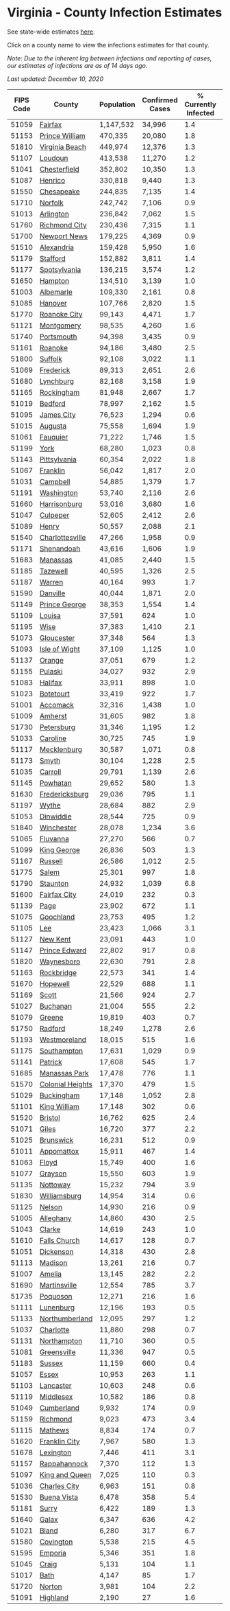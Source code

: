 # Virginia - County Infection Estimates

See state-wide estimates [here](/infections/us-va).

Click on a county name to view the infections estimates for that county.

*Note: Due to the inherent lag between infections and reporting of cases, our estimates of infections are as of 14 days ago.*

*Last updated: December 10, 2020*

|   FIPS Code |                               County |   Population |   Confirmed Cases |   % Currently Infected |   % Total Infected |
|-------------|--------------------------------------|--------------|-------------------|------------------------|--------------------|
|       51059 |                   [Fairfax](fairfax) |    1,147,532 |            34,996 |                    1.4 |               12.5 |
|       51153 |     [Prince William](prince-william) |      470,335 |            20,080 |                    1.8 |               17.2 |
|       51810 |     [Virginia Beach](virginia-beach) |      449,974 |            12,376 |                    1.3 |                9.4 |
|       51107 |                   [Loudoun](loudoun) |      413,538 |            11,270 |                    1.2 |               10.5 |
|       51041 |         [Chesterfield](chesterfield) |      352,802 |            10,350 |                    1.3 |               10.9 |
|       51087 |                   [Henrico](henrico) |      330,818 |             9,440 |                    1.3 |               10.9 |
|       51550 |             [Chesapeake](chesapeake) |      244,835 |             7,135 |                    1.4 |               10.4 |
|       51710 |                   [Norfolk](norfolk) |      242,742 |             7,106 |                    0.9 |               10.4 |
|       51013 |               [Arlington](arlington) |      236,842 |             7,062 |                    1.5 |               12.3 |
|       51760 |       [Richmond City](richmond-city) |      230,436 |             7,315 |                    1.1 |               12.0 |
|       51700 |         [Newport News](newport-news) |      179,225 |             4,369 |                    0.9 |                8.6 |
|       51510 |             [Alexandria](alexandria) |      159,428 |             5,950 |                    1.6 |               15.7 |
|       51179 |                 [Stafford](stafford) |      152,882 |             3,811 |                    1.4 |                9.3 |
|       51177 |         [Spotsylvania](spotsylvania) |      136,215 |             3,574 |                    1.2 |                9.6 |
|       51650 |                   [Hampton](hampton) |      134,510 |             3,139 |                    1.0 |                8.0 |
|       51003 |               [Albemarle](albemarle) |      109,330 |             2,161 |                    0.8 |                6.9 |
|       51085 |                   [Hanover](hanover) |      107,766 |             2,820 |                    1.5 |                9.1 |
|       51770 |         [Roanoke City](roanoke-city) |       99,143 |             4,471 |                    1.7 |               14.8 |
|       51121 |             [Montgomery](montgomery) |       98,535 |             4,260 |                    1.6 |               13.9 |
|       51740 |             [Portsmouth](portsmouth) |       94,398 |             3,435 |                    0.9 |               13.3 |
|       51161 |                   [Roanoke](roanoke) |       94,186 |             3,480 |                    2.5 |               11.4 |
|       51800 |                   [Suffolk](suffolk) |       92,108 |             3,022 |                    1.1 |               11.9 |
|       51069 |               [Frederick](frederick) |       89,313 |             2,651 |                    2.6 |               10.2 |
|       51680 |               [Lynchburg](lynchburg) |       82,168 |             3,158 |                    1.9 |               12.3 |
|       51165 |             [Rockingham](rockingham) |       81,948 |             2,667 |                    1.7 |               12.3 |
|       51019 |                   [Bedford](bedford) |       78,997 |             2,162 |                    1.5 |                8.7 |
|       51095 |             [James City](james-city) |       76,523 |             1,294 |                    0.6 |                6.8 |
|       51015 |                   [Augusta](augusta) |       75,558 |             1,694 |                    1.9 |                6.7 |
|       51061 |                 [Fauquier](fauquier) |       71,222 |             1,746 |                    1.5 |                9.1 |
|       51199 |                         [York](york) |       68,280 |             1,023 |                    0.8 |                5.3 |
|       51143 |         [Pittsylvania](pittsylvania) |       60,354 |             2,022 |                    1.8 |               10.9 |
|       51067 |                 [Franklin](franklin) |       56,042 |             1,817 |                    2.0 |               10.2 |
|       51031 |                 [Campbell](campbell) |       54,885 |             1,379 |                    1.7 |                7.9 |
|       51191 |             [Washington](washington) |       53,740 |             2,116 |                    2.6 |               12.4 |
|       51660 |         [Harrisonburg](harrisonburg) |       53,016 |             3,680 |                    1.6 |               27.6 |
|       51047 |                 [Culpeper](culpeper) |       52,605 |             2,412 |                    2.6 |               18.2 |
|       51089 |                       [Henry](henry) |       50,557 |             2,088 |                    2.1 |               14.0 |
|       51540 |   [Charlottesville](charlottesville) |       47,266 |             1,958 |                    0.9 |               14.3 |
|       51171 |             [Shenandoah](shenandoah) |       43,616 |             1,606 |                    1.9 |               14.5 |
|       51683 |                 [Manassas](manassas) |       41,085 |             2,440 |                    1.5 |               26.8 |
|       51185 |                 [Tazewell](tazewell) |       40,595 |             1,326 |                    2.5 |                9.7 |
|       51187 |                     [Warren](warren) |       40,164 |               993 |                    1.7 |                9.1 |
|       51590 |                 [Danville](danville) |       40,044 |             1,871 |                    2.0 |               15.0 |
|       51149 |       [Prince George](prince-george) |       38,353 |             1,554 |                    1.4 |               14.0 |
|       51109 |                     [Louisa](louisa) |       37,591 |               624 |                    1.0 |                5.9 |
|       51195 |                         [Wise](wise) |       37,383 |             1,410 |                    2.1 |               12.0 |
|       51073 |             [Gloucester](gloucester) |       37,348 |               564 |                    1.3 |                5.3 |
|       51093 |       [Isle of Wight](isle-of-wight) |       37,109 |             1,125 |                    1.0 |               11.2 |
|       51137 |                     [Orange](orange) |       37,051 |               679 |                    1.2 |                6.7 |
|       51155 |                   [Pulaski](pulaski) |       34,027 |               932 |                    2.9 |                8.1 |
|       51083 |                   [Halifax](halifax) |       33,911 |               898 |                    1.0 |                8.7 |
|       51023 |               [Botetourt](botetourt) |       33,419 |               922 |                    1.7 |                8.8 |
|       51001 |                 [Accomack](accomack) |       32,316 |             1,438 |                    1.0 |               22.5 |
|       51009 |                   [Amherst](amherst) |       31,605 |               982 |                    1.8 |                9.7 |
|       51730 |             [Petersburg](petersburg) |       31,346 |             1,195 |                    1.2 |               13.7 |
|       51033 |                 [Caroline](caroline) |       30,725 |               745 |                    1.9 |                8.4 |
|       51117 |           [Mecklenburg](mecklenburg) |       30,587 |             1,071 |                    0.8 |               13.7 |
|       51173 |                       [Smyth](smyth) |       30,104 |             1,228 |                    2.5 |               12.8 |
|       51035 |                   [Carroll](carroll) |       29,791 |             1,139 |                    2.6 |               12.9 |
|       51145 |                 [Powhatan](powhatan) |       29,652 |               580 |                    1.3 |                6.2 |
|       51630 |     [Fredericksburg](fredericksburg) |       29,036 |               795 |                    1.1 |               10.4 |
|       51197 |                       [Wythe](wythe) |       28,684 |               882 |                    2.9 |                9.5 |
|       51053 |               [Dinwiddie](dinwiddie) |       28,544 |               725 |                    0.9 |                9.0 |
|       51840 |             [Winchester](winchester) |       28,078 |             1,234 |                    3.6 |               15.6 |
|       51065 |                 [Fluvanna](fluvanna) |       27,270 |               566 |                    0.7 |                7.9 |
|       51099 |           [King George](king-george) |       26,836 |               503 |                    1.3 |                6.6 |
|       51167 |                   [Russell](russell) |       26,586 |             1,012 |                    2.5 |               11.5 |
|       51775 |                       [Salem](salem) |       25,301 |               997 |                    1.8 |               12.5 |
|       51790 |                 [Staunton](staunton) |       24,932 |             1,039 |                    6.8 |               14.8 |
|       51600 |         [Fairfax City](fairfax-city) |       24,019 |               232 |                    0.3 |                4.0 |
|       51139 |                         [Page](page) |       23,902 |               672 |                    1.1 |               11.7 |
|       51075 |               [Goochland](goochland) |       23,753 |               495 |                    1.2 |                8.3 |
|       51105 |                           [Lee](lee) |       23,423 |             1,066 |                    3.1 |               14.4 |
|       51127 |                 [New Kent](new-kent) |       23,091 |               443 |                    1.0 |                6.7 |
|       51147 |       [Prince Edward](prince-edward) |       22,802 |               917 |                    0.8 |               15.1 |
|       51820 |             [Waynesboro](waynesboro) |       22,630 |               791 |                    2.8 |               11.1 |
|       51163 |             [Rockbridge](rockbridge) |       22,573 |               341 |                    1.4 |                4.9 |
|       51670 |                 [Hopewell](hopewell) |       22,529 |               688 |                    1.1 |               11.0 |
|       51169 |                       [Scott](scott) |       21,566 |               924 |                    2.7 |               13.2 |
|       51027 |                 [Buchanan](buchanan) |       21,004 |               555 |                    2.2 |                8.2 |
|       51079 |                     [Greene](greene) |       19,819 |               403 |                    0.7 |                7.1 |
|       51750 |                   [Radford](radford) |       18,249 |             1,278 |                    2.6 |               22.6 |
|       51193 |         [Westmoreland](westmoreland) |       18,015 |               515 |                    1.6 |               10.1 |
|       51175 |           [Southampton](southampton) |       17,631 |             1,029 |                    0.9 |               21.9 |
|       51141 |                   [Patrick](patrick) |       17,608 |               545 |                    1.7 |               10.1 |
|       51685 |       [Manassas Park](manassas-park) |       17,478 |               776 |                    1.1 |               19.6 |
|       51570 | [Colonial Heights](colonial-heights) |       17,370 |               479 |                    1.5 |               10.7 |
|       51029 |             [Buckingham](buckingham) |       17,148 |             1,052 |                    2.8 |               26.8 |
|       51101 |         [King William](king-william) |       17,148 |               302 |                    0.6 |                6.3 |
|       51520 |                   [Bristol](bristol) |       16,762 |               625 |                    2.4 |               11.8 |
|       51071 |                       [Giles](giles) |       16,720 |               377 |                    2.2 |                6.9 |
|       51025 |               [Brunswick](brunswick) |       16,231 |               512 |                    0.9 |               11.2 |
|       51011 |             [Appomattox](appomattox) |       15,911 |               467 |                    1.4 |                9.8 |
|       51063 |                       [Floyd](floyd) |       15,749 |               400 |                    1.6 |                8.2 |
|       51077 |                   [Grayson](grayson) |       15,550 |               603 |                    1.9 |               13.0 |
|       51135 |                 [Nottoway](nottoway) |       15,232 |               794 |                    3.9 |               15.1 |
|       51830 |         [Williamsburg](williamsburg) |       14,954 |               314 |                    0.6 |                8.1 |
|       51125 |                     [Nelson](nelson) |       14,930 |               216 |                    0.9 |                4.9 |
|       51005 |               [Alleghany](alleghany) |       14,860 |               430 |                    2.5 |                8.8 |
|       51043 |                     [Clarke](clarke) |       14,619 |               243 |                    1.0 |                5.7 |
|       51610 |         [Falls Church](falls-church) |       14,617 |               128 |                    0.7 |                4.6 |
|       51051 |               [Dickenson](dickenson) |       14,318 |               430 |                    2.8 |                8.2 |
|       51113 |                   [Madison](madison) |       13,261 |               216 |                    0.7 |                6.0 |
|       51007 |                     [Amelia](amelia) |       13,145 |               282 |                    2.2 |                7.5 |
|       51690 |         [Martinsville](martinsville) |       12,554 |               785 |                    3.7 |               21.0 |
|       51735 |                 [Poquoson](poquoson) |       12,271 |               216 |                    1.6 |                5.4 |
|       51111 |               [Lunenburg](lunenburg) |       12,196 |               193 |                    0.5 |                5.4 |
|       51133 |     [Northumberland](northumberland) |       12,095 |               297 |                    1.2 |                8.7 |
|       51037 |               [Charlotte](charlotte) |       11,880 |               298 |                    0.7 |                8.6 |
|       51131 |           [Northampton](northampton) |       11,710 |               360 |                    0.5 |               16.2 |
|       51081 |           [Greensville](greensville) |       11,336 |               947 |                    0.5 |               32.6 |
|       51183 |                     [Sussex](sussex) |       11,159 |               660 |                    0.4 |               23.6 |
|       51057 |                       [Essex](essex) |       10,953 |               263 |                    1.1 |                9.3 |
|       51103 |               [Lancaster](lancaster) |       10,603 |               248 |                    0.6 |                8.0 |
|       51119 |               [Middlesex](middlesex) |       10,582 |               186 |                    0.8 |                6.2 |
|       51049 |             [Cumberland](cumberland) |        9,932 |               174 |                    0.9 |                6.8 |
|       51159 |                 [Richmond](richmond) |        9,023 |               473 |                    3.4 |               28.2 |
|       51115 |                   [Mathews](mathews) |        8,834 |               174 |                    0.7 |                6.4 |
|       51620 |       [Franklin City](franklin-city) |        7,967 |               580 |                    1.3 |               25.6 |
|       51678 |               [Lexington](lexington) |        7,446 |               411 |                    3.1 |               17.2 |
|       51157 |         [Rappahannock](rappahannock) |        7,370 |               112 |                    1.3 |                5.5 |
|       51097 |     [King and Queen](king-and-queen) |        7,025 |               110 |                    0.3 |                5.8 |
|       51036 |         [Charles City](charles-city) |        6,963 |               151 |                    0.8 |                8.5 |
|       51530 |           [Buena Vista](buena-vista) |        6,478 |               358 |                    5.4 |               17.2 |
|       51181 |                       [Surry](surry) |        6,422 |               189 |                    1.3 |               10.2 |
|       51640 |                       [Galax](galax) |        6,347 |               636 |                    4.2 |               37.8 |
|       51021 |                       [Bland](bland) |        6,280 |               317 |                    6.7 |               13.2 |
|       51580 |               [Covington](covington) |        5,538 |               215 |                    4.5 |               11.4 |
|       51595 |                   [Emporia](emporia) |        5,346 |               351 |                    1.8 |               26.4 |
|       51045 |                       [Craig](craig) |        5,131 |               104 |                    1.1 |                6.6 |
|       51017 |                         [Bath](bath) |        4,147 |                85 |                    1.7 |                5.7 |
|       51720 |                     [Norton](norton) |        3,981 |               104 |                    2.2 |                8.3 |
|       51091 |                 [Highland](highland) |        2,190 |                27 |                    1.6 |                4.5 |